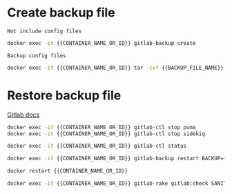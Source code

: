 

# Create backup file

`Not include config files`
```bash
docker exec -it {{CONTAINER_NAME_OR_ID}} gitlab-backup create
```

`Backup config files`
```bash
docker exec -it {{CONTAINER_NAME_OR_ID}} tar -cvf {{BACKUP_FILE_NAME}}.tar /etc/gitlab

```

# Restore backup file
[Gitlab docs](https://docs.gitlab.com/ee/administration/backup_restore/restore_gitlab.html#restore-for-linux-package-installations)

```bash
docker exec -it {{CONTAINER_NAME_OR_ID}} gitlab-ctl stop puma
docker exec -it {{CONTAINER_NAME_OR_ID}} gitlab-ctl stop sidekiq

docker exec -it {{CONTAINER_NAME_OR_ID}} gitlab-ctl status

docker exec -it {{CONTAINER_NAME_OR_ID}} gitlab-backup restart BACKUP={{GITLAB_BACKUP_FILE_NAME(NO_EXTENSION)}}

docker restart {{CONTAINER_NAME_OR_ID}}

docker exec -it {{CONTAINER_NAME_OR_ID}} gitlab-rake gitlab:check SANITIZE=true
```

